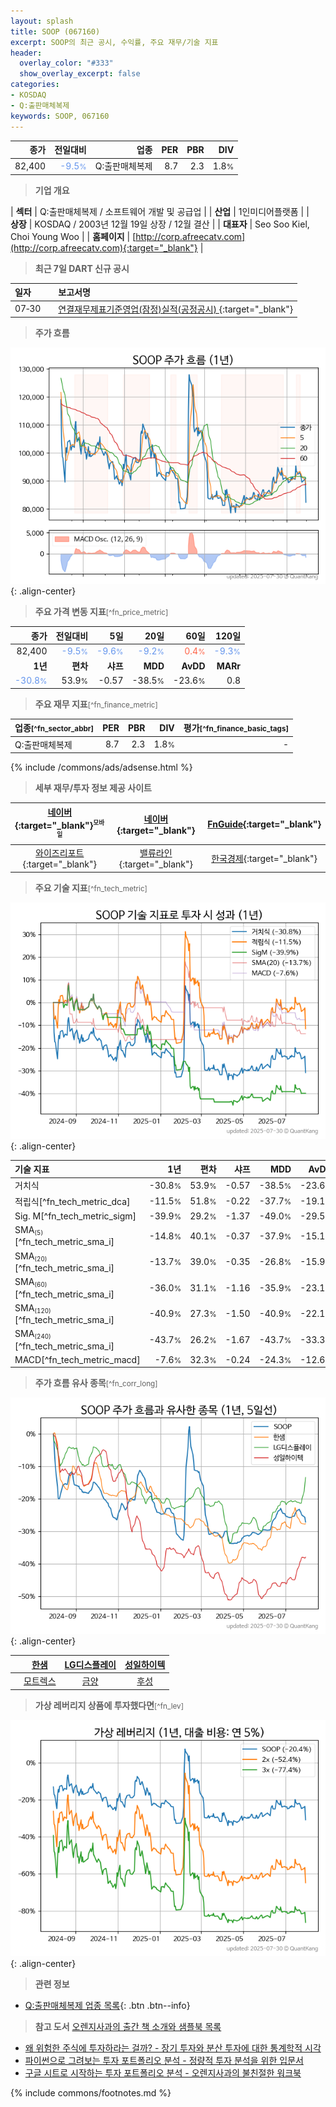 ```yaml
---
layout: splash
title: SOOP (067160)
excerpt: SOOP의 최근 공시, 수익률, 주요 재무/기술 지표
header:
  overlay_color: "#333"
  show_overlay_excerpt: false
categories:
- KOSDAQ
- Q:출판매체복제
keywords: SOOP, 067160
---
```


| **종가** | **전일대비** | **업종** | **PER** | **PBR** | **DIV** |
| -------: | -----------: | -------: | ------: | ------: | ------: |
| 82,400 | <span style="color: cornflowerblue">-9.5<small>%</small></span> | Q:출판매체복제 | 8.7 | 2.3 | 1.8<small>%</small> |

<!-- more -->


> **기업 개요**<a id="company"></a>

| <span style="white-space:nowrap;">**섹터**</span> | Q:출판매체복제 / 소프트웨어 개발 및 공급업 |
| <span style="white-space:nowrap;">**산업**</span> | 1인미디어플랫폼 |
| <span style="white-space:nowrap;">**상장**</span> | KOSDAQ / 2003년 12월 19일 상장 / 12월 결산 |
| <span style="white-space:nowrap;">**대표자**</span> | Seo Soo Kiel, Choi Young Woo |
| <span style="white-space:nowrap;">**홈페이지**</span> | [http://corp.afreecatv.com](http://corp.afreecatv.com){:target="_blank"} |


> **최근 7일 DART 신규 공시**<a id="dart"></a>

| **일자** |      | **보고서명** |
| :------- | :--- | :----------- |
| 07&#x2011;30 | | [연결재무제표기준영업(잠정)실적(공정공시)              ](https://dart.fss.or.kr/dsaf001/main.do?rcpNo=20250730900027){:target="_blank"} |


> **주가 흐름**<a id="price"></a>

![067160](/stock/images/067160.png){: .align-center}


> **주요 가격 변동 지표**<small>[^fn_price_metric]</small>

| **종가** | **전일대비** | **5일** | **20일** | **60일** | **120일** |
| -------: | -----------: | ------: | -------: | -------: | --------: |
| 82,400 | <span style="color: cornflowerblue">-9.5<small>%</small></span> | <span style="color: cornflowerblue">-9.6<small>%</small></span> | <span style="color: cornflowerblue">-9.2<small>%</small></span> | <span style="color: tomato">0.4<small>%</small></span> | <span style="color: cornflowerblue">-9.3<small>%</small></span> |
| **1년** | **편차** | **샤프** | **MDD** | **AvDD** | **MARr** |
| <span style="color: cornflowerblue">-30.8<small>%</small></span> | 53.9<small>%</small> | -0.57 | -38.5<small>%</small> | -23.6<small>%</small> | 0.8 |


> **주요 재무 지표**<small>[^fn_finance_metric]</small>

| **업종**<small>[^fn_sector_abbr]</small> | **PER** | **PBR** | **DIV** | **평가**<small>[^fn_finance_basic_tags]</small> |
| :--------------------------------------- | ------: | ------: | ------: | ----------------------------------------------: |
| Q:출판매체복제 | 8.7 | 2.3 | 1.8<small>%</small> | - |



{% include /commons/ads/adsense.html %}

> **세부 재무/투자 정보 제공 사이트**

| [네이버](https://m.stock.naver.com/domestic/stock/067160/finance/summary){:target="_blank"}<sup><small>모바일</small></sup> | [네이버](https://finance.naver.com/item/coinfo.naver?code=067160){:target="_blank"} | [FnGuide](https://comp.fnguide.com/SVO2/ASP/SVD_Invest.asp?gicode=A067160&MenuYn=Y){:target="_blank"} |
| :---: | :---: | :---: |
| [와이즈리포트](https://comp.wisereport.co.kr/company/c1040001.aspx?cmp_cd=067160){:target="_blank"} | [밸류라인](https://www.valueline.co.kr/finance/summary/067160){:target="_blank"} | [한국경제](https://markets.hankyung.com/stock/067160/financial-summary){:target="_blank"} |


> **주요 기술 지표**<small>[^fn_tech_metric]</small>


![067160](/stock/images/067160_tech.png){: .align-center}

| **기술 지표** | **1년** | **편차** | **샤프** | **MDD** | **AvDD** |
| :------------ | ------: | -----------: | -------: | ------: | -------: |
| 거치식 | -30.8<small>%</small> | 53.9<small>%</small> | -0.57 | -38.5<small>%</small> | -23.6<small>%</small> |
| 적립식[^fn_tech_metric_dca] | -11.5<small>%</small> | 51.8<small>%</small> | -0.22 | -37.7<small>%</small> | -19.1<small>%</small> |
| Sig. M[^fn_tech_metric_sigm] | -39.9<small>%</small> | 29.2<small>%</small> | -1.37 | -49.0<small>%</small> | -29.5<small>%</small> |
| SMA<small><sub>(5)</sub></small>[^fn_tech_metric_sma_i] | -14.8<small>%</small> | 40.1<small>%</small> | -0.37 | -37.9<small>%</small> | -15.1<small>%</small> |
| SMA<small><sub>(20)</sub></small>[^fn_tech_metric_sma_i] | -13.7<small>%</small> | 39.0<small>%</small> | -0.35 | -26.8<small>%</small> | -15.9<small>%</small> |
| SMA<small><sub>(60)</sub></small>[^fn_tech_metric_sma_i] | -36.0<small>%</small> | 31.1<small>%</small> | -1.16 | -35.9<small>%</small> | -23.1<small>%</small> |
| SMA<small><sub>(120)</sub></small>[^fn_tech_metric_sma_i] | -40.9<small>%</small> | 27.3<small>%</small> | -1.50 | -40.9<small>%</small> | -22.1<small>%</small> |
| SMA<small><sub>(240)</sub></small>[^fn_tech_metric_sma_i] | -43.7<small>%</small> | 26.2<small>%</small> | -1.67 | -43.7<small>%</small> | -33.3<small>%</small> |
| MACD[^fn_tech_metric_macd] | -7.6<small>%</small> | 32.3<small>%</small> | -0.24 | -24.3<small>%</small> | -12.6<small>%</small> |


> **주가 흐름 유사 종목**<a id="corr"></a><small>[^fn_corr_long]</small>

![067160](/stock/images/067160_corr.png){: .align-center}

|       | [한샘](/009240/) | [LG디스플레이](/034220/) | [성일하이텍](/365340/) |
| :---: | :------------------------------------: | :------------------------------------: | :------------------------------------: |
|       | [모트렉스](/118990/) | [금양](/001570/) | [후성](/093370/) |


> **가상 레버리지 상품에 투자했다면**<a id="2x"></a><small>[^fn_lev]</small>

![067160](/stock/images/067160_2x.png){: .align-center}


> **관련 정보**

- [Q:출판매체복제 업종 목록](/stats/sector/kosdaq_업종_출판매체복제_종목/){: .btn .btn--info}

> **참고 도서** [오렌지사과의 출간 책 소개와 샘플북 목록](https://kongdori.tistory.com/691)

- [왜 위험한 주식에 투자하라는 걸까? - 장기 투자와 분산 투자에 대한 통계학적 시각](https://kongdori.tistory.com/421)
- [파이썬으로 그려보는 투자 포트폴리오 분석  - 정량적 투자 분석을 위한 입문서](https://kongdori.tistory.com/643)
- [구글 시트로 시작하는 투자 포트폴리오 분석 - 오렌지사과의 불친절한 워크북](https://kongdori.tistory.com/449)


{% include commons/footnotes.md %}